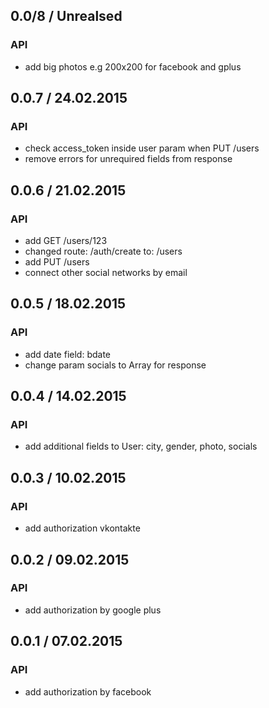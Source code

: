 ## 0.0/8 / Unrealsed
### API
- add big photos e.g 200x200 for facebook and gplus

## 0.0.7 / 24.02.2015
### API
- check access_token inside user param when PUT /users
- remove errors for unrequired fields from response

## 0.0.6 / 21.02.2015
### API
- add GET /users/123
- changed route: /auth/create to: /users
- add PUT /users
- connect other social networks by email

## 0.0.5 / 18.02.2015
### API
- add date field: bdate
- change param socials to Array for response

## 0.0.4 / 14.02.2015
### API
- add additional fields to User: city, gender, photo, socials

## 0.0.3 / 10.02.2015
### API
- add authorization vkontakte

## 0.0.2 / 09.02.2015
### API
- add authorization by google plus

## 0.0.1 / 07.02.2015
### API
- add authorization by facebook